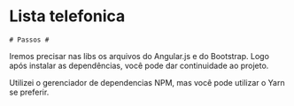 # Lista telefonica #

    # Passos #
Iremos precisar nas libs os arquivos do Angular.js e do Bootstrap.
Logo após instalar as dependências, você pode dar continuidade ao projeto.

Utilizei o gerenciador de dependencias NPM, mas você pode utilizar o Yarn se preferir.
